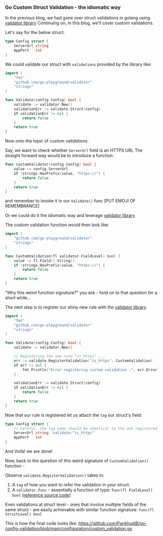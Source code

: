 
### Go Custom Struct Validation - the idiomatic way  

In the previous blog, we had gone over struct validations in golang using [validator library](.................)
Continuing on, in this blog, we'll cover custom validations.  

Let's say for the below struct:
```go
type Config struct {
    ServerUrl string
    AppPort   int
}
```

We could validate our struct with `validations` provided by the library like: 
```go
import (
    "fmt"
    "github.com/go-playground/validator"
    "strings"
)

func Validate(config Config) bool {
    validate := validator.New()
    validationErr := validate.Struct(config)
    if validationErr != nil {
        return false	
    }
    return true
}
```

Now onto the topic of _custom validations_. 

Say, we want to check whether `ServerUrl` field is an HTTPS URL
The straight forward way would be to introduce a function:  

```go
func customValidator(config Config) bool {
	value := config.ServerUrl
	if !strings.HasPrefix(value, "https://") {
		return false
	}
	return true
}
```
and remember to invoke it in our `Validate()` func [PUT EMOJI OF REMEMBRANCE]

Or we could do it the idiomatic way and leverage [validator library](https://github.com/go-playground/validator)

The custom validation function would then look like: 
```go
import (
    "github.com/go-playground/validator"
    "strings"
)

func CustomValidation(fl validator.FieldLevel) bool {
	value := fl.Field().String()
	if !strings.HasPrefix(value, "https://") {
		return false
	}
	return true
}
```
"Why this weird function signature?" you ask - hold on to that question for a short while... 

The next step is to register our shiny new rule with the [validator library](https://github.com/go-playground/validator).
```go
import (
    "fmt"
    "github.com/go-playground/validator"
    "strings"
)

func Validate(config Config) bool {
    validate := validator.New()

    // Registering the new rule "is_https" ...
    err := validate.RegisterValidation("is_https", CustomValidation)
    if err != nil {
        fmt.Println("Error registering custom validation :", err.Error())
    }

    validationErr := validate.Struct(config)
    if validationErr != nil {
        return false	
    }
    return true
}
```

Now that our rule is registered let us attach the `tag` our struct's field:
```go
type Config struct {
	// Careful, the tag name should be identical to the one registered
    ServerUrl string `validate:"is_https"`
    AppPort   int 
}
```

And Voilà! we are done! 

Now, back to the question of this weird signature of `CustomValidation()` function -

Observe `validate.RegisterValidation()` takes in: 
1. A `tag` of how you want to refer the validation in your struct.
2. A `validator.Func` - essentially a function of type:
`func(fl FieldLevel) bool` [(reference source code)](https://github.com/go-playground/validator/blob/master/baked_in.go#L28) 


Even validations at struct level - ones that involve multiple fields of the same struct - are easily achievable with similar function signature: `func(fl StructLevel) bool`   

This is how the final code looks like: https://github.com/PankhudiB/go-config-validation/blob/main/configuration/custom_validation.go



